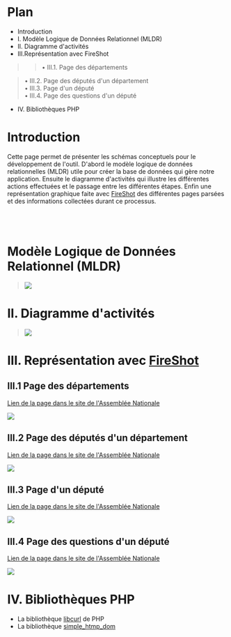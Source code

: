 # Plan #

  * Introduction
  * I.  Modèle Logique de Données Relationnel (MLDR)
  * II. Diagramme d'activités
  * III.Représentation avec FireShot
> > • III.1. Page des départements<br>
<blockquote>• III.2. Page des députés d'un département<br>
• III.3. Page d'un député<br>
• III.4. Page des questions d'un député<br>
</blockquote><ul><li>IV. Bibliothèques PHP</li></ul>


<h1>Introduction</h1>

Cette page permet de présenter les schémas conceptuels pour le développement de l'outil. D'abord le modèle logique de données relationnelles (MLDR) utile pour créer la base de données qui gère notre application. Ensuite le diagramme d'activités qui illustre les différentes actions effectuées et le passage entre les différentes étapes. Enfin une représentation graphique faite avec <a href='https://addons.mozilla.org/fr/firefox/addon/5648'>FireShot</a> des différentes pages parsées et des informations collectées durant ce processus.<br>
<br>
<br>
<br>
<h1>Modèle Logique de Données Relationnel (MLDR)</h1>
<blockquote><img src='http://evalactipol.googlecode.com/svn/trunk/documentation/MLDR_BD/MLD_officiel.png' /></blockquote>

<h1>II. Diagramme d'activités</h1>
<blockquote><img src='http://evalactipol.googlecode.com/svn/trunk/documentation/Diagramme_activites/Diagramme_activites.png' /></blockquote>

<h1>III. Représentation avec <a href='https://addons.mozilla.org/fr/firefox/addon/5648'>FireShot</a></h1>

<h2>III.1 Page des départements</h2>

<a href='http://www.laquadrature.net/wiki/Deputes_par_departement'>Lien de la page dans le site de l'Assemblée Nationale</a>

<img src='http://evalactipol.googlecode.com/svn/trunk/documentation/Representation_Fireshot/Page1.png' />

<h2>III.2 Page des députés d'un département</h2>

<a href='http://www.laquadrature.net/wiki/Deputes_01'>Lien de la page dans le site de l'Assemblée Nationale</a>


<img src='http://evalactipol.googlecode.com/svn/trunk/documentation/Representation_Fireshot/Page2.png' />

<h2>III.3 Page d'un député</h2>

<a href='http://www.laquadrature.net/wiki/XavierBreton'>Lien de la page dans le site de l'Assemblée Nationale</a>

<img src='http://evalactipol.googlecode.com/svn/trunk/documentation/Representation_Fireshot/Page3.png' />

<h2>III.4 Page des questions d'un député</h2>

<a href='http://recherche2.assemblee-nationale.fr/resultats_tribun.jsp?id_auteur=Breton%20Xavier&nom_auteur=Xavier%20Breton&legislature=13&typedoc=Questions'>Lien de la page dans le site de l'Assemblée Nationale</a>

<img src='http://evalactipol.googlecode.com/svn/trunk/documentation/Representation_Fireshot/Page4.png' />

<h1>IV. Bibliothèques PHP</h1>

<ul><li>La bibliothèque <a href='http://www.manuelphp.com/php/ref.curl.php#ref.curl'>libcurl</a> de PHP<br>
</li><li>La bibliothèque <a href='http://sourceforge.net/search/?type_of_search=soft&words=simple_html_dom'>simple_htmp_dom</a>